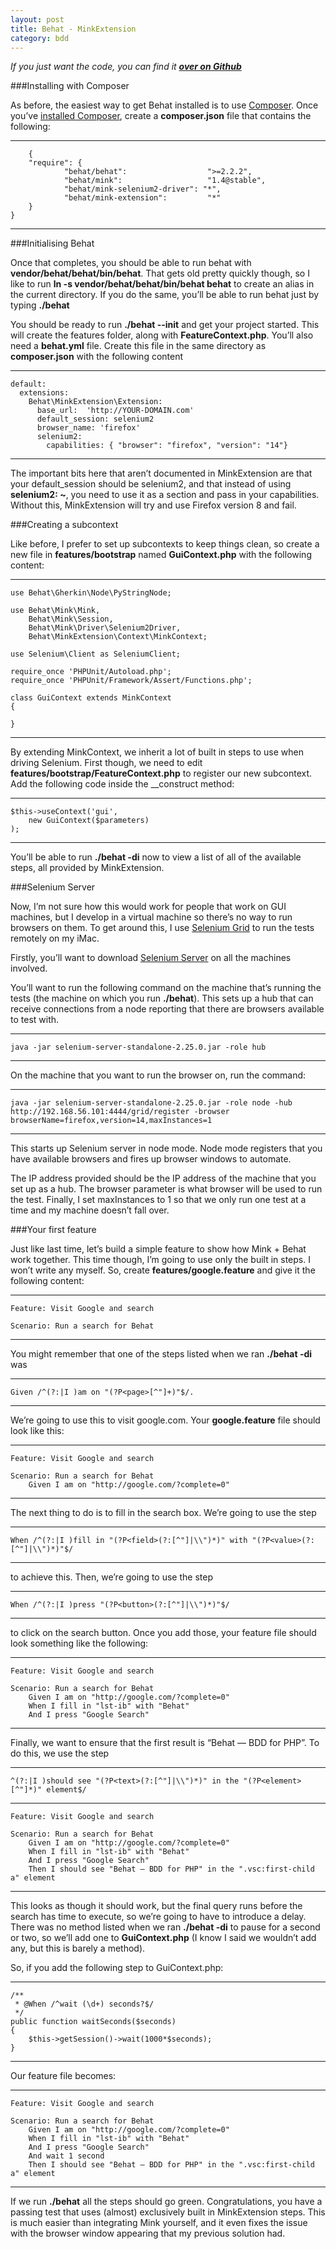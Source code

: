 ```yaml
---
layout: post
title: Behat - MinkExtension
category: bdd
---
```


*If you just want the code, you can find it __[over on Github](https://github.com/tikolakin/behat-minkextension)__*

###Installing with Composer

As before, the easiest way to get Behat installed is to use [Composer](http://getcomposer.org/). Once you’ve [installed Composer](http://getcomposer.org/doc/01-basic-usage.md), create a **composer.json** file that contains the following:

---------------------------------------
		{
	    "require": {    
	            "behat/behat":                  ">=2.2.2",
	            "behat/mink":                   "1.4@stable",
	            "behat/mink-selenium2-driver": "*",
	            "behat/mink-extension":         "*"
	    }
	}

---------------------------------------

###Initialising Behat

Once that completes, you should be able to run behat with **vendor/behat/behat/bin/behat**. That gets old pretty quickly though, so I like to run **ln -s vendor/behat/behat/bin/behat behat** to create an alias in the current directory. If you do the same, you’ll be able to run behat just by typing **./behat**

You should be ready to run **./behat --init** and get your project started. This will create the features folder, along with **FeatureContext.php**. You’ll also need a **behat.yml** file. Create this file in the same directory as **composer.json** with the following content

---------------------------------------
	default:
	  extensions:
	    Behat\MinkExtension\Extension:
	      base_url:  'http://YOUR-DOMAIN.com'
	      default_session: selenium2
	      browser_name: 'firefox'
	      selenium2:                    
	        capabilities: { "browser": "firefox", "version": "14"}

---------------------------------------

The important bits here that aren’t documented in MinkExtension are that your default_session should be selenium2, and that instead of using **selenium2: ~**, you need to use it as a section and pass in your capabilities. Without this, MinkExtension will try and use Firefox version 8 and fail.

###Creating a subcontext

Like before, I prefer to set up subcontexts to keep things clean, so create a new file in **features/bootstrap** named **GuiContext.php** with the following content:

---------------------------------------
	use Behat\Gherkin\Node\PyStringNode;

	use Behat\Mink\Mink,
	    Behat\Mink\Session,
	    Behat\Mink\Driver\Selenium2Driver,
	    Behat\MinkExtension\Context\MinkContext;

	use Selenium\Client as SeleniumClient;

	require_once 'PHPUnit/Autoload.php';
	require_once 'PHPUnit/Framework/Assert/Functions.php';

	class GuiContext extends MinkContext
	{

	}

---------------------------------------

By extending MinkContext, we inherit a lot of built in steps to use when driving Selenium. First though, we need to edit **features/bootstrap/FeatureContext.php** to register our new subcontext. Add the following code inside the __construct method:

---------------------------------------
	$this->useContext('gui',
	    new GuiContext($parameters)
	);

---------------------------------------

You’ll be able to run **./behat -di** now to view a list of all of the available steps, all provided by MinkExtension.

###Selenium Server

Now, I’m not sure how this would work for people that work on GUI machines, but I develop in a virtual machine so there’s no way to run browsers on them. To get around this, I use [Selenium Grid](http://code.google.com/p/selenium/wiki/Grid2) to run the tests remotely on my iMac.

Firstly, you’ll want to download [Selenium Server](http://seleniumhq.org/download/) on all the machines involved.

You’ll want to run the following command on the machine that’s running the tests (the machine on which you run **./behat**). This sets up a hub that can receive connections from a node reporting that there are browsers available to test with.

---------------------------------------
	java -jar selenium-server-standalone-2.25.0.jar -role hub

---------------------------------------
On the machine that you want to run the browser on, run the command:

---------------------------------------
	java -jar selenium-server-standalone-2.25.0.jar -role node -hub http://192.168.56.101:4444/grid/register -browser browserName=firefox,version=14,maxInstances=1

---------------------------------------

This starts up Selenium server in node mode. Node mode registers that you have available browsers and fires up browser windows to automate.

The IP address provided should be the IP address of the machine that you set up as a hub. The browser parameter is what browser will be used to run the test. Finally, I set maxInstances to 1 so that we only run one test at a time and my machine doesn’t fall over.

###Your first feature

Just like last time, let’s build a simple feature to show how Mink + Behat work together. This time though, I’m going to use only the built in steps. I won’t write any myself. So, create **features/google.feature** and give it the following content:

--------------------------------------
	Feature: Visit Google and search

	Scenario: Run a search for Behat

--------------------------------------


You might remember that one of the steps listed when we ran **./behat -di** was

--------------------------------------
	Given /^(?:|I )am on "(?P<page>[^"]+)"$/.

--------------------------------------
We’re going to use this to visit google.com. Your **google.feature** file should look like this:

--------------------------------------
	Feature: Visit Google and search

	Scenario: Run a search for Behat
    	Given I am on "http://google.com/?complete=0"

--------------------------------------

The next thing to do is to fill in the search box. We’re going to use the step

---------------------------------------
	When /^(?:|I )fill in "(?P<field>(?:[^"]|\\")*)" with "(?P<value>(?:[^"]|\\")*)"$/ 

---------------------------------------

to achieve this. Then, we’re going to use the step 

---------------------------------------
	When /^(?:|I )press "(?P<button>(?:[^"]|\\")*)"$/

---------------------------------------

to click on the search button. Once you add those, your feature file should look something like the following:

---------------------------------------
	Feature: Visit Google and search

	Scenario: Run a search for Behat
	    Given I am on "http://google.com/?complete=0"
	    When I fill in "lst-ib" with "Behat"
	    And I press "Google Search"

---------------------------------------

Finally, we want to ensure that the first result is “Behat — BDD for PHP”. To do this, we use the step 

---------------------------------------
	^(?:|I )should see "(?P<text>(?:[^"]|\\")*)" in the "(?P<element>[^"]*)" element$/

---------------------------------------
	Feature: Visit Google and search

	Scenario: Run a search for Behat
	    Given I am on "http://google.com/?complete=0"
	    When I fill in "lst-ib" with "Behat"
	    And I press "Google Search"
	    Then I should see "Behat — BDD for PHP" in the ".vsc:first-child a" element

----------------------------------------

This looks as though it should work, but the final query runs before the search has time to execute, so we’re going to have to introduce a delay. There was no method listed when we ran **./behat -di** to pause for a second or two, so we’ll add one to **GuiContext.php** (I know I said we wouldn’t add any, but this is barely a method).

So, if you add the following step to GuiContext.php:

-----------------------------------------
	/**
	 * @When /^wait (\d+) seconds?$/
	 */
	public function waitSeconds($seconds)
	{
	    $this->getSession()->wait(1000*$seconds);
	}

------------------------------------------

Our feature file becomes:

----------------------------------------
	Feature: Visit Google and search

	Scenario: Run a search for Behat
	    Given I am on "http://google.com/?complete=0"
	    When I fill in "lst-ib" with "Behat"
	    And I press "Google Search"
	    And wait 1 second
	    Then I should see "Behat — BDD for PHP" in the ".vsc:first-child a" element

----------------------------------------

If we run **./behat** all the steps should go green. Congratulations, you have a passing test that uses (almost) exclusively built in MinkExtension steps. This is much easier than integrating Mink yourself, and it even fixes the issue with the browser window appearing that my previous solution had.
